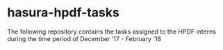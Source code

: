 # hasura-hpdf-tasks
The following repository contains the tasks assigned to the HPDF interns during the time period of December '17 - February '18
